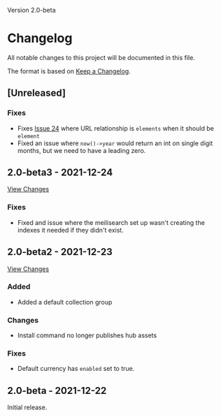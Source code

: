 Version 2.0-beta

# Changelog
All notable changes to this project will be documented in this file.

The format is based on [Keep a Changelog](https://keepachangelog.com/en/1.0.0/).

## [Unreleased]

### Fixes
- Fixes [Issue 24](https://github.com/getcandy/getcandy/issues/24) where URL relationship is `elements` when it should be `element`
- Fixed an issue where `now()->year` would return an int on single digit months, but we need to have a leading zero.

## 2.0-beta3 - 2021-12-24

[View Changes](https://github.com/getcandy/core/compare/2.0-beta2...2.0-beta3)

### Fixes
- Fixed and issue where the meilisearch set up wasn't creating the indexes it needed if they didn't exist.

## 2.0-beta2 - 2021-12-23

[View Changes](https://github.com/getcandy/core/compare/2.0-beta...2.0-beta2)

### Added
- Added a default collection group
### Changes
- Install command no longer publishes hub assets
### Fixes
- Default currency has `enabled` set to true.

## 2.0-beta - 2021-12-22

Initial release.
